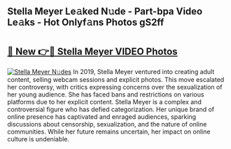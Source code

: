## Stella Meyer Le𝚊ked N𝚞de - Part-bpa Video Le𝚊ks - Hot Onlyf𝚊ns Photos gS2ff

# <h2><a href="http://ac20109.deff.icu/?id=Stella+Meyer">🔗 New 👉🔴 Stella Meyer VIDEO Photos</a></h2>

[![Stella Meyer N𝚞des](https://i.imgur.com/rIISA9y.gif)](http://ac20109.deff.icu/?id=Stella+Meyer)
In 2019, Stella Meyer ventured into creating adult content, selling webcam sessions and explicit photos. This move escalated her controversy, with critics expressing concerns over the sexualization of her young audience. She has faced bans and restrictions on various platforms due to her explicit content. Stella Meyer is a complex and controversial figure who has defied categorization. Her unique brand of online presence has captivated and enraged audiences, sparking discussions about censorship, sexualization, and the nature of online communities. While her future remains uncertain, her impact on online culture is undeniable.
